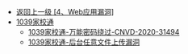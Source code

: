 - [返回上一级 [4、Web应用漏洞]](/4、Web应用漏洞)
- [1039家校通](/4、Web应用漏洞/1039家校通/)
  - [1039家校通-万能密码绕过-CNVD-2020-31494](/4、Web应用漏洞/1039家校通/1039家校通-万能密码绕过-CNVD-2020-31494.md)
  - [1039家校通-后台任意文件上传漏洞](/4、Web应用漏洞/1039家校通/1039家校通-后台任意文件上传漏洞.md)

